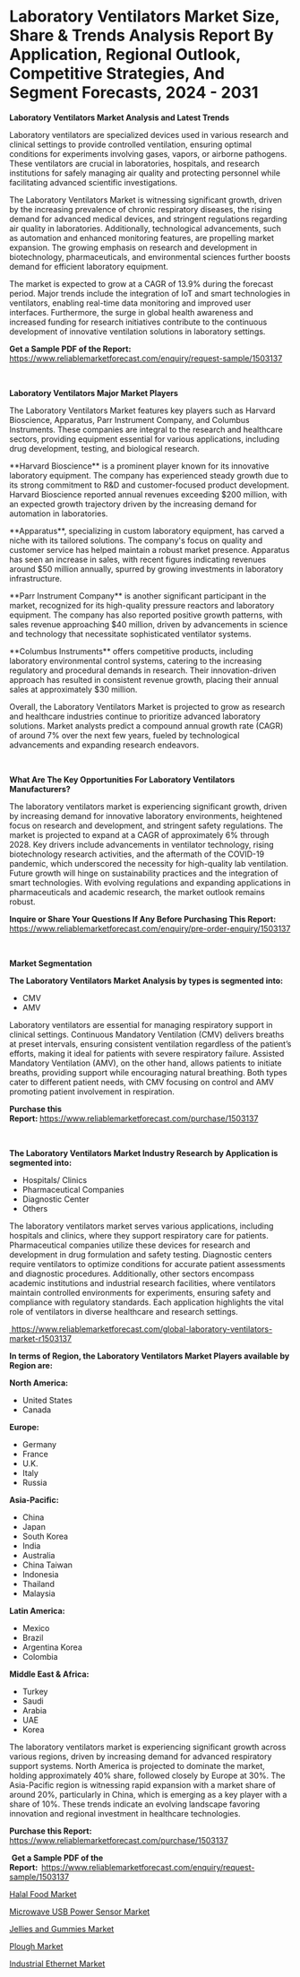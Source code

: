 <p><h1>Laboratory Ventilators Market Size, Share & Trends Analysis Report By Application, Regional Outlook, Competitive Strategies, And Segment Forecasts, 2024 - 2031</h1></p><p><strong>Laboratory Ventilators Market Analysis and Latest Trends</strong></p>
<p><p>Laboratory ventilators are specialized devices used in various research and clinical settings to provide controlled ventilation, ensuring optimal conditions for experiments involving gases, vapors, or airborne pathogens. These ventilators are crucial in laboratories, hospitals, and research institutions for safely managing air quality and protecting personnel while facilitating advanced scientific investigations.</p><p>The Laboratory Ventilators Market is witnessing significant growth, driven by the increasing prevalence of chronic respiratory diseases, the rising demand for advanced medical devices, and stringent regulations regarding air quality in laboratories. Additionally, technological advancements, such as automation and enhanced monitoring features, are propelling market expansion. The growing emphasis on research and development in biotechnology, pharmaceuticals, and environmental sciences further boosts demand for efficient laboratory equipment.</p><p>The market is expected to grow at a CAGR of 13.9% during the forecast period. Major trends include the integration of IoT and smart technologies in ventilators, enabling real-time data monitoring and improved user interfaces. Furthermore, the surge in global health awareness and increased funding for research initiatives contribute to the continuous development of innovative ventilation solutions in laboratory settings.</p></p>
<p><strong>Get a Sample PDF of the Report:&nbsp;</strong> <a href="https://www.reliablemarketforecast.com/enquiry/request-sample/1503137?utm_campaign=1874&utm_medium=2&utm_source=Github&utm_content=ia&utm_term=16122024&utm_id=laboratory-ventilators">https://www.reliablemarketforecast.com/enquiry/request-sample/1503137</a></p>
<p>&nbsp;</p>
<p><strong>Laboratory Ventilators Major Market Players</strong></p>
<p><p>The Laboratory Ventilators Market features key players such as Harvard Bioscience, Apparatus, Parr Instrument Company, and Columbus Instruments. These companies are integral to the research and healthcare sectors, providing equipment essential for various applications, including drug development, testing, and biological research.</p><p>**Harvard Bioscience** is a prominent player known for its innovative laboratory equipment. The company has experienced steady growth due to its strong commitment to R&D and customer-focused product development. Harvard Bioscience reported annual revenues exceeding $200 million, with an expected growth trajectory driven by the increasing demand for automation in laboratories.</p><p>**Apparatus**, specializing in custom laboratory equipment, has carved a niche with its tailored solutions. The company's focus on quality and customer service has helped maintain a robust market presence. Apparatus has seen an increase in sales, with recent figures indicating revenues around $50 million annually, spurred by growing investments in laboratory infrastructure.</p><p>**Parr Instrument Company** is another significant participant in the market, recognized for its high-quality pressure reactors and laboratory equipment. The company has also reported positive growth patterns, with sales revenue approaching $40 million, driven by advancements in science and technology that necessitate sophisticated ventilator systems.</p><p>**Columbus Instruments** offers competitive products, including laboratory environmental control systems, catering to the increasing regulatory and procedural demands in research. Their innovation-driven approach has resulted in consistent revenue growth, placing their annual sales at approximately $30 million.</p><p>Overall, the Laboratory Ventilators Market is projected to grow as research and healthcare industries continue to prioritize advanced laboratory solutions. Market analysts predict a compound annual growth rate (CAGR) of around 7% over the next few years, fueled by technological advancements and expanding research endeavors.</p></p>
<p>&nbsp;</p>
<p><strong>What Are The Key Opportunities For Laboratory Ventilators Manufacturers?</strong></p>
<p><p>The laboratory ventilators market is experiencing significant growth, driven by increasing demand for innovative laboratory environments, heightened focus on research and development, and stringent safety regulations. The market is projected to expand at a CAGR of approximately 6% through 2028. Key drivers include advancements in ventilator technology, rising biotechnology research activities, and the aftermath of the COVID-19 pandemic, which underscored the necessity for high-quality lab ventilation. Future growth will hinge on sustainability practices and the integration of smart technologies. With evolving regulations and expanding applications in pharmaceuticals and academic research, the market outlook remains robust.</p></p>
<p><strong>Inquire or Share Your Questions If Any Before Purchasing This Report:</strong> <a href="https://www.reliablemarketforecast.com/enquiry/pre-order-enquiry/1503137?utm_campaign=1874&utm_medium=2&utm_source=Github&utm_content=ia&utm_term=16122024&utm_id=laboratory-ventilators">https://www.reliablemarketforecast.com/enquiry/pre-order-enquiry/1503137</a></p>
<p>&nbsp;</p>
<p><strong>Market Segmentation</strong></p>
<p><strong>The Laboratory Ventilators Market Analysis by types is segmented into:</strong></p>
<p><ul><li>CMV</li><li>AMV</li></ul></p>
<p><p>Laboratory ventilators are essential for managing respiratory support in clinical settings. Continuous Mandatory Ventilation (CMV) delivers breaths at preset intervals, ensuring consistent ventilation regardless of the patient’s efforts, making it ideal for patients with severe respiratory failure. Assisted Mandatory Ventilation (AMV), on the other hand, allows patients to initiate breaths, providing support while encouraging natural breathing. Both types cater to different patient needs, with CMV focusing on control and AMV promoting patient involvement in respiration.</p></p>
<p><strong>Purchase this Report:&nbsp;</strong><a href="https://www.reliablemarketforecast.com/purchase/1503137?utm_campaign=1874&utm_medium=2&utm_source=Github&utm_content=ia&utm_term=16122024&utm_id=laboratory-ventilators">https://www.reliablemarketforecast.com/purchase/1503137</a></p>
<p>&nbsp;</p>
<p><strong>The Laboratory Ventilators Market Industry Research by Application is segmented into:</strong></p>
<p><ul><li>Hospitals/ Clinics</li><li>Pharmaceutical Companies</li><li>Diagnostic Center</li><li>Others</li></ul></p>
<p><p>The laboratory ventilators market serves various applications, including hospitals and clinics, where they support respiratory care for patients. Pharmaceutical companies utilize these devices for research and development in drug formulation and safety testing. Diagnostic centers require ventilators to optimize conditions for accurate patient assessments and diagnostic procedures. Additionally, other sectors encompass academic institutions and industrial research facilities, where ventilators maintain controlled environments for experiments, ensuring safety and compliance with regulatory standards. Each application highlights the vital role of ventilators in diverse healthcare and research settings.</p></p>
<p><a href="https://www.reliablemarketforecast.com/global-laboratory-ventilators-market-r1503137?utm_campaign=1874&utm_medium=2&utm_source=Github&utm_content=ia&utm_term=16122024&utm_id=laboratory-ventilators">&nbsp;https://www.reliablemarketforecast.com/global-laboratory-ventilators-market-r1503137</a></p>
<p><strong>In terms of Region, the Laboratory Ventilators Market Players available by Region are:</strong></p>
<p>
    <p> <strong> North America: </strong>
        <ul>
            <li>United States</li>
            <li>Canada</li>
        </ul>
        </p> 
    <p> <strong> Europe: </strong>
        <ul>
            <li>Germany</li>
            <li>France</li>
            <li>U.K.</li>
            <li>Italy</li>
            <li>Russia</li>
        </ul>
        </p> 
    <p> <strong> Asia-Pacific: </strong>
        <ul>
            <li>China</li>
            <li>Japan</li>
            <li>South Korea</li>
            <li>India</li>
            <li>Australia</li>
            <li>China Taiwan</li>
            <li>Indonesia</li>
            <li>Thailand</li>
            <li>Malaysia</li>
        </ul>
        </p> 
    <p> <strong> Latin America: </strong>
        <ul>
            <li>Mexico</li>
            <li>Brazil</li>
            <li>Argentina Korea</li>
            <li>Colombia</li>
        </ul>
        </p> 
    <p> <strong> Middle East & Africa: </strong>
        <ul>
            <li>Turkey</li>
            <li>Saudi</li>
            <li>Arabia</li>
            <li>UAE</li>
            <li>Korea</li>
        </ul>
    </p>
    </p>
<p><p>The laboratory ventilators market is experiencing significant growth across various regions, driven by increasing demand for advanced respiratory support systems. North America is projected to dominate the market, holding approximately 40% share, followed closely by Europe at 30%. The Asia-Pacific region is witnessing rapid expansion with a market share of around 20%, particularly in China, which is emerging as a key player with a share of 10%. These trends indicate an evolving landscape favoring innovation and regional investment in healthcare technologies.</p></p>
<p><strong>Purchase this Report: </strong><a href="https://www.reliablemarketforecast.com/purchase/1503137?utm_campaign=1874&utm_medium=2&utm_source=Github&utm_content=ia&utm_term=16122024&utm_id=laboratory-ventilators">https://www.reliablemarketforecast.com/purchase/1503137</a></p>
<p>&nbsp;<strong>Get a Sample PDF of the Report:&nbsp;&nbsp;</strong><a href="https://www.reliablemarketforecast.com/enquiry/request-sample/1503137?utm_campaign=1874&utm_medium=2&utm_source=Github&utm_content=ia&utm_term=16122024&utm_id=laboratory-ventilators">https://www.reliablemarketforecast.com/enquiry/request-sample/1503137</a></p>
<p><strong></strong></p>
<p><p><a href="https://www.linkedin.com/pulse/revenue-growth-market-insights-halal-food-135-cagr-from-3tn7e?utm_campaign=1874&utm_medium=2&utm_source=Github&utm_content=ia&utm_term=16122024&utm_id=laboratory-ventilators">Halal Food Market</a></p><p><a href="https://github.com/ChiragRP21/Market-Research-Report-List-6/blob/main/microwave-usb-power-sensor-market.md?utm_campaign=1874&utm_medium=2&utm_source=Github&utm_content=ia&utm_term=16122024&utm_id=laboratory-ventilators">Microwave USB Power Sensor Market</a></p><p><a href="https://www.linkedin.com/pulse/market-analysis-jellies-gummies-trends-share-growth-expected-5joee?utm_campaign=1874&utm_medium=2&utm_source=Github&utm_content=ia&utm_term=16122024&utm_id=laboratory-ventilators">Jellies and Gummies Market</a></p><p><a href="https://www.linkedin.com/pulse/strategic-market-insights-global-plough-2024-2031-marketalyst-fxobe?utm_campaign=1874&utm_medium=2&utm_source=Github&utm_content=ia&utm_term=16122024&utm_id=laboratory-ventilators">Plough Market</a></p><p><a href="https://www.linkedin.com/pulse/market-analysis-indicates-industrial-ethernet-size-growing-atldf?utm_campaign=1874&utm_medium=2&utm_source=Github&utm_content=ia&utm_term=16122024&utm_id=laboratory-ventilators">Industrial Ethernet Market</a></p></p>